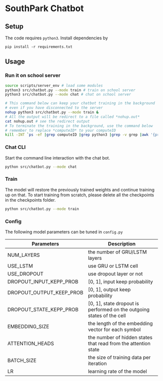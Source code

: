 # SouthPark Chatbot

## Setup

The code requires `python3`. Install dependencies by

```
pip install -r requirements.txt
```

## Usage

### Run it on school server

```bash
source scripts/server_env # load some modules
python3 src/chatbot.py --mode train # train on school server
python3 src/chatbot.py --mode chat # chat on school server

# This command below can keep your chatbot training in the background
# even if you have disconnected to the server
nohup python3 src/chatbot.py --mode train &
# All the output will be redirect to a file called *nohup.out*
cat nohup.out # see the redirect output
# To terminate the training in the background, use the command below
# remember to replace *computeID* to your computeID
kill -INT `ps -ef |grep computeID |grep python3 |grep -v grep |awk '{print $2}'`
```



### Chat CLI

Start the command line interaction with the chat bot.
```bash
python src/chatbot.py --mode chat
```

### Train

The model will restore the previously trained weights and continue training up on that. To start training from scratch, please delete all the checkpoints in the checkpoints folder.

```bash
python src/chatbot.py --mode train
```

### Config

The following model parameters can be tuned in `config.py`

Parameters | Description
-----|------
NUM_LAYERS | the number of GRU/LSTM layers
USE_LSTM | use GRU or LSTM cell
USE_DROPOUT | use dropout layer or not
DROPOUT_INPUT_KEPP_PROB | [0, 1], input keep probability
DROPOUT_OUTPUT_KEEP_PROB | [0, 1], output keep probability
DROPOUT_STATE_KEPP_PROB | [0, 1], state dropout is performed on the outgoing states of the cell
EMBEDDING_SIZE | the length of the embedding vector for each symbol
ATTENTION_HEADS | the number of hidden states that read from the attention state
BATCH_SIZE | the size of training data per iteration
LR | learning rate of the model

